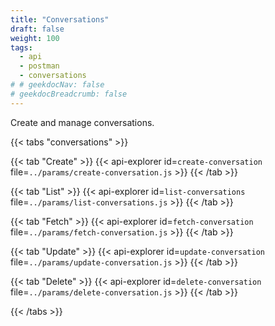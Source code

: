 ```yaml
---
title: "Conversations"
draft: false
weight: 100
tags:
  - api
  - postman
  - conversations
# # geekdocNav: false
# geekdocBreadcrumb: false
---
```


Create and manage conversations.

{{< tabs "conversations" >}}

{{< tab "Create" >}}
{{< api-explorer id=`create-conversation` file=`../params/create-conversation.js` >}}
{{< /tab >}}

{{< tab "List" >}}
{{< api-explorer id=`list-conversations` file=`../params/list-conversations.js` >}}
{{< /tab >}}

{{< tab "Fetch" >}}
{{< api-explorer id=`fetch-conversation` file=`../params/fetch-conversation.js` >}}
{{< /tab >}}

{{< tab "Update" >}}
{{< api-explorer id=`update-conversation` file=`../params/update-conversation.js` >}}
{{< /tab >}}

{{< tab "Delete" >}}
{{< api-explorer id=`delete-conversation` file=`../params/delete-conversation.js` >}}
{{< /tab >}}

{{< /tabs >}}
